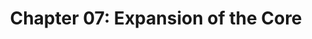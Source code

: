 ---
layout: post
title: "Chapter 07: Expansion of the Core"
comments: true
description: "Nghệ thuật hắc ám - Phần 07: Phiên bản mở rộng"
keywords: "haskell, pure, functional, hijack, game, server"
---